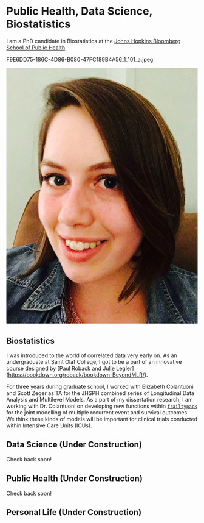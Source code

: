 # Public Health, Data Science, Biostatistics

I am a PhD candidate in Biostatistics at the [Johns Hopkins Bloomberg School of Public Health](https://www.jhsph.edu).

F9E6DD75-186C-4D86-B080-47FC189B4A56_1_101_a.jpeg

![myFace](/F9E6DD75-186C-4D86-B080-47FC189B4A56_1_101_a.jpeg)


## Biostatistics

I was introduced to the world of correlated data very early on. 
As an undergraduate at Saint Olaf College, I got to be a part of an innovative course designed by [Paul Roback and Julie Legler] (https://bookdown.org/roback/bookdown-BeyondMLR/).

For three years during graduate school, I worked with Elizabeth Colantuoni and Scott Zeger as TA for the JHSPH combined series of Longitudinal Data Analysis and Multilevel Models. 
As a part of my dissertation research, I am working with Dr. Colantuoni on developing new functions within [`frailtypack`](https://cran.r-project.org/web/packages/frailtypack/index.html) for the joint modelling of multiple recurrent event and survival outcomes.
We think these kinds of models will be important for clinical trials conducted within Intensive Care Units (ICUs).


## Data Science (Under Construction)

Check back soon!

## Public Health (Under Construction)

Check back soon!

## Personal Life (Under Construction)
